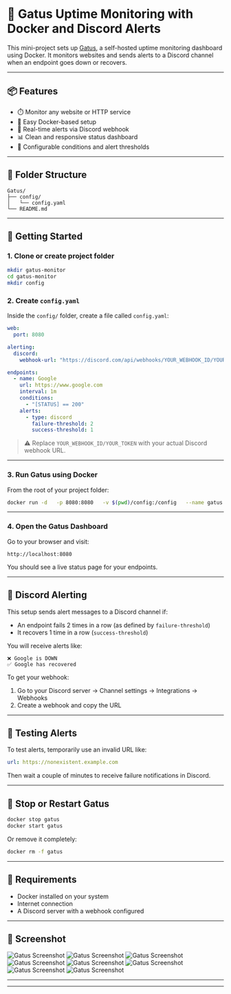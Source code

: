 # 🚦 Gatus Uptime Monitoring with Docker and Discord Alerts

This mini-project sets up [Gatus](https://github.com/TwinProduction/gatus), a self-hosted uptime monitoring dashboard using Docker. It monitors websites and sends alerts to a Discord channel when an endpoint goes down or recovers.

---

## 📦 Features

- ⏱️ Monitor any website or HTTP service
- 🐳 Easy Docker-based setup
- 📢 Real-time alerts via Discord webhook
- 📊 Clean and responsive status dashboard
- 🔧 Configurable conditions and alert thresholds

---

## 📁 Folder Structure

```
Gatus/
├── config/
│   └── config.yaml
└── README.md
```

---

## 🚀 Getting Started

### 1. Clone or create project folder

```bash
mkdir gatus-monitor
cd gatus-monitor
mkdir config
```

### 2. Create `config.yaml`

Inside the `config/` folder, create a file called `config.yaml`:

```yaml
web:
  port: 8080

alerting:
  discord:
    webhook-url: "https://discord.com/api/webhooks/YOUR_WEBHOOK_ID/YOUR_TOKEN"

endpoints:
  - name: Google
    url: https://www.google.com
    interval: 1m
    conditions:
      - "[STATUS] == 200"
    alerts:
      - type: discord
        failure-threshold: 2
        success-threshold: 1
```

> ⚠️ Replace `YOUR_WEBHOOK_ID/YOUR_TOKEN` with your actual Discord webhook URL.

---

### 3. Run Gatus using Docker

From the root of your project folder:

```bash
docker run -d   -p 8080:8080   -v $(pwd)/config:/config   --name gatus   twinproduction/gatus
```

---

### 4. Open the Gatus Dashboard

Go to your browser and visit:

```
http://localhost:8080
```

You should see a live status page for your endpoints.

---

## 🔔 Discord Alerting

This setup sends alert messages to a Discord channel if:
- An endpoint fails 2 times in a row (as defined by `failure-threshold`)
- It recovers 1 time in a row (`success-threshold`)

You will receive alerts like:

```
❌ Google is DOWN
✅ Google has recovered
```

To get your webhook:
1. Go to your Discord server → Channel settings → Integrations → Webhooks
2. Create a webhook and copy the URL

---

## 🧪 Testing Alerts

To test alerts, temporarily use an invalid URL like:

```yaml
url: https://nonexistent.example.com
```

Then wait a couple of minutes to receive failure notifications in Discord.

---

## 📌 Stop or Restart Gatus

```bash
docker stop gatus
docker start gatus
```

Or remove it completely:

```bash
docker rm -f gatus
```

---

## 🧰 Requirements

- Docker installed on your system
- Internet connection
- A Discord server with a webhook configured

---

## 📸 Screenshot

![Gatus Screenshot](screenshots/1.png)
![Gatus Screenshot](screenshots/2.png)
![Gatus Screenshot](screenshots/3.png)
![Gatus Screenshot](screenshots/4.png)
![Gatus Screenshot](screenshots/5.png)
![Gatus Screenshot](screenshots/6.png)
![Gatus Screenshot](screenshots/7.png)
![Gatus Screenshot](screenshots/8.png)




---


---

